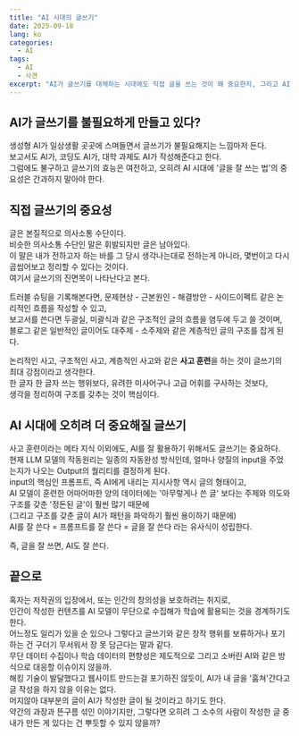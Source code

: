 ```yaml
---
title: "AI 시대의 글쓰기"
date: 2025-09-18
lang: ko
categories:
  - AI
tags:
  - AI
  - 사견
excerpt: "AI가 글쓰기를 대체하는 시대에도 직접 글을 쓰는 것이 왜 중요한지, 그리고 AI를 잘 활용하기 위해서도 글쓰기 능력이 필수인 이유"
---
```


## AI가 글쓰기를 불필요하게 만들고 있다?
생성형 AI가 일상생활 곳곳에 스며들면서 글쓰기가 불필요해지는 느낌마저 든다.  
보고서도 AI가, 코딩도 AI가, 대학 과제도 AI가 작성해준다고 한다.  
그럼에도 불구하고 글쓰기의 효능은 여전하고, 오히려 AI 시대에 '글을 잘 쓰는 법'의 중요성은 간과하지 말아야 한다.  

## 직접 글쓰기의 중요성
글은 본질적으로 의사소통 수단이다.  
비슷한 의사소통 수단인 말은 휘발되지만 글은 남아있다.  
이 말은 내가 전하고자 하는 바를 그 당시 생각나는대로 전하는게 아니라, 몇번이고 다시 곱씹어보고 정리할 수 있다는 것이다.  
여기서 글쓰기의 진면목이 나타난다고 본다.  

트러블 슈팅을 기록해본다면, 문제현상 - 근본원인 - 해결방안 - 사이드이펙트 같은 논리적인 흐름을 작성할 수 있고,  
보고서를 쓴다면 두괄실, 미괄식과 같은 구조적인 글의 흐름을 염두에 두고 쓸 것이며,  
블로그 같은 일반적인 글이어도 대주제 - 소주제와 같은 계층적인 글의 구조를 잡게 된다.  

논리적인 사고, 구조적인 사고, 계층적인 사고와 같은 **사고 훈련**을 하는 것이 글쓰기의 최대 강점이라고 생각한다.  
한 글자 한 글자 쓰는 행위보다, 유려한 미사어구나 고급 어휘를 구사하는 것보다,  
생각을 정리하여 구조를 갖추는 것이 핵심이다.  

## AI 시대에 오히려 더 중요해질 글쓰기
사고 훈련이라는 메타 지식 이외에도, AI를 잘 활용하기 위해서도 글쓰기는 중요하다.  
현재 LLM 모델의 작동원리는 일종의 자동완성 방식인데, 얼마나 양질의 input을 주었는지가 나오는 Output의 퀄리티를 결정하게 된다.  
input의 핵심인 프롬프트, 즉 AI에게 내리는 지시사항 역시 글의 형태이고,  
AI 모델이 훈련한 어마어마한 양의 데이터에는 '아무렇게나 쓴 글' 보다는 주제와 의도와 구조를 갖춘 '정돈된 글'이 훨씬 많기 때문에  
(그리고 구조를 갖춘 글이 AI가 패턴을 파악하기 훨씬 용이하기 때문에)  
AI를 잘 쓴다 = 프롬프트를 잘 쓴다 = 글을 잘 쓴다 라는 유사식이 성립한다.  

즉, 글을 잘 쓰면, AI도 잘 쓴다.


## 끝으로
혹자는 저작권의 입장에서, 또는 인간의 창의성을 보호하려는 취지로,  
인간이 작성한 컨텐츠를 AI 모델이 무단으로 수집해가 학습에 활용되는 것을 경계하기도 한다.  
어느정도 일리가 있을 순 있으나 그렇다고 글쓰기와 같은 창작 행위를 보류하거나 포기하는 건 구더기 무서워서 장 못 담근다는 말과 같다.  
무단 데이터 수집이나 학습 데이터의 편향성은 제도적으로 그리고 소버린 AI와 같은 방식으로 대응할 이슈이지 않을까.  
해킹 기술이 발달했다고 웹사이트 만드는걸 포기하진 않듯이, AI가 내 글을 '훔쳐'간다고 글 작성을 하지 않을 이유는 없다.  
머지않아 대부분의 글이 AI가 작성한 글이 될 것이라고 하기도 한다.  
약간의 과장과 뜬구름 섞인 이야기지만, 그렇다면 오히려 그 소수의 사람이 작성한 글 중 내가 만든 게 있다는 건 뿌듯할 수 있지 않을까?  